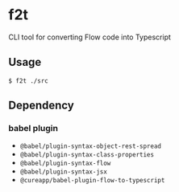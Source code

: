 # f2t
CLI tool for converting Flow code into Typescript

## Usage
```
$ f2t ./src
```

## Dependency
### babel plugin
* `@babel/plugin-syntax-object-rest-spread`
* `@babel/plugin-syntax-class-properties`
* `@babel/plugin-syntax-flow`
* `@babel/plugin-syntax-jsx`
* `@cureapp/babel-plugin-flow-to-typescript`

